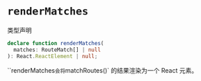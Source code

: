 # `renderMatches`

类型声明

```ts
declare function renderMatches(
  matches: RouteMatch[] | null
): React.ReactElement | null;
```

``renderMatches` 会将 `matchRoutes()` 的结果渲染为一个 React 元素。